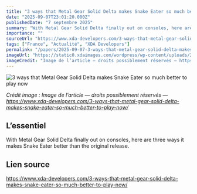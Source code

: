 ```yaml
---
title: "3 ways that Metal Gear Solid Delta makes Snake Eater so much better to play now"
date: "2025-09-07T23:01:20.000Z"
publishedDate: "7 septembre 2025"
summary: "With Metal Gear Solid Delta finally out on consoles, here are three ways it makes Snake Eater better than the original release."
importance: ""
sourceUrl: "https://www.xda-developers.com/3-ways-that-metal-gear-solid-delta-makes-snake-eater-so-much-better-to-play-now/"
tags: ["France", "Actualité", "XDA Developers"]
permalink: "/papers/2025-09-07-3-ways-that-metal-gear-solid-delta-makes-snake-eater-so-much-better-to-play-now"
imageUrl: "https://static0.xdaimages.com/wordpress/wp-content/uploads/2025/09/metalgearsoliddeltabetterthanoriginal_featuredpic.jpg?w=1600&h=900&fit=crop"
imageCredit: "Image de l’article — droits possiblement réservés — https://www.xda-developers.com/3-ways-that-metal-gear-solid-delta-makes-snake-eater-so-much-better-to-play-now/"
---
```


![3 ways that Metal Gear Solid Delta makes Snake Eater so much better to play now](https://static0.xdaimages.com/wordpress/wp-content/uploads/2025/09/metalgearsoliddeltabetterthanoriginal_featuredpic.jpg?w=1600&h=900&fit=crop)

*Crédit image : Image de l’article — droits possiblement réservés — https://www.xda-developers.com/3-ways-that-metal-gear-solid-delta-makes-snake-eater-so-much-better-to-play-now/*

## L’essentiel

With Metal Gear Solid Delta finally out on consoles, here are three ways it makes Snake Eater better than the original release.

## Lien source

https://www.xda-developers.com/3-ways-that-metal-gear-solid-delta-makes-snake-eater-so-much-better-to-play-now/
